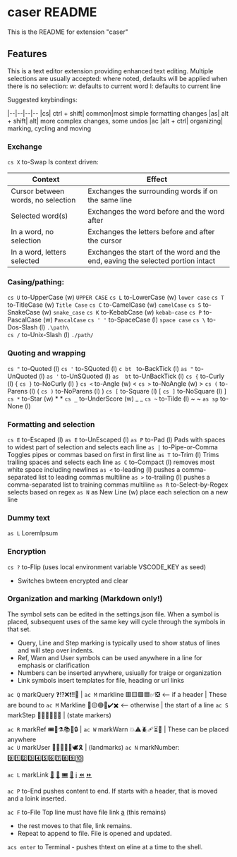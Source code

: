# caser README

This is the README for extension "caser" 

## Features

This is a text editor extension providing enhanced text editing. Multiple selections are usually accepted: where noted, defaults will be applied when there is no selection: w: defaults to current word l: defaults to current line 

Suggested keybindings:

|--|--|--|--
|cs| ctrl + shift|         common|most simple formatting changes
|as| alt + shift|          alt|        more complex changes, some undos
|ac |alt + ctrl|             organizing| marking, cycling and moving

### Exchange

`cs X`   to-Swap     Is context driven:

|Context| Effect|
|--|--|
Cursor between words, no selection| Exchanges the surrounding words if on the same line
Selected word(s)| Exchanges the word before and the word after
In a word, no selection| Exchanges the letters before and after the cursor
In a word, letters selected| Exchanges the start of the word and the end, eaving the selected portion intact

### Casing/pathing:

`cs U`   to-UpperCase  (w) `UPPER CASE`
`cs L`   to-LowerCase  (w) `lower case`
`cs T`   to-TitleCase  (w) `Title Case`
`cs C`   to-CamelCase  (w) `camelCase`
`cs S`   to-SnakeCase  (w) `snake_case`
`cs K`   to-KebabCase  (w) `kebab-case`
`cs P`   to-PascalCase (w) `PascalCase`
`cs ' '` to-SpaceCase  (l) `space case`
`cs \`   to-Dos-Slash  (l) `.\path\`   
`cs /`   to-Unix-Slash (l) `./path/`

### Quoting and wrapping
    
`cs "`   to-Quoted      (l) 
`cs '`   to-SQuoted     (l) 
`c bt `  to-BackTick    (l) 
`as "`  to-UnQuoted    (l) 
`as '`  to-UnSQuoted   (l) 
`as  bt`  to-UnBackTick  (l)
`cs {`   to-Curly       (l) { 
`cs }`   to-NoCurly     (l)   }
`cs <`   to-Angle       (w) < 
`cs >`   to-NoAngle     (w)   >
`cs (`   to-Parens      (l) ( 
`cs )`   to-NoParens    (l)   )
`cs [`   to-Square      (l) [ 
`cs ]`   to-NoSquare    (l)   ]
`cs *`   to-Star        (w) * *
`cs _`   to-UnderScore  (w) _ _
`cs ~`   to-Tilde       (l) ~ ~
`as sp`  to-None        (l)

### Formatting and selection   
    
`cs E` to-Escaped       (l) 
`as E` to-UnEscaped     (l) 
`as P` to-Pad           (l) Pads with spaces to widest part of selection and selects each line
`as |` to-Pipe-or-Comma     Toggles pipes or commas based on first in first line
`as T` to-Trim          (l) Trims trailing spaces and selects each line
`as C` to-Compact       (l) removes most white space including newlines
`as <` to-leading       (l) pushes a comma-separated list to leading commas multiline
`as >` to-trailing      (l) pushes a comma-separated list to training commas multiline
`as R` to-Select-by-Regex  selects based on regex
`as N` as New Line      (w) place each selection on a new line

### Dummy text

`as L`  LoremIpsum

### Encryption

`cs ?`   to-Flip  (uses local environment variable VSCODE_KEY as seed) 
- Switches bwteen encrypted and clear

### Organization and marking (Markdown only!)

The symbol sets can be edited in the settings.json file. When a symbol is placed, subsequent uses of the same key will cycle through the symbols in that set. 

- Query, Line and Step marking is typically used to show status of lines and will step over indents.
- Ref, Warn and User symbols can be used anywhere in a line for emphasis or clarification 
- Numbers can be inserted anywhere, usiually for traige or organization
- Link symbols insert templates for file, heading or url links

`ac Q` markQuery    ❓⁉️❌❗‼️🛑                 | 
`ac M` markline     🟥🟨🟩🟦✅❎ <-- if a header | These are bound to
`ac M` Markline     🔴🟡🟢🔵✔️✖️ <-- otherwise   | the start of a line 
`ac S` markStep     💭🔎👋💡🚧🎁                 | (state markers)
 
`ac R` markRef      🎟️🔀⚗️📚📆🔒                 | 
`ac W` markWarn     💥⚠️🪲🩹⏳📌                 | These can be placed anywhere    
`ac U` markUser     👬😁😞🤷‍♂️🕊️🎗️                 | (landmarks)
`ac N` markNumber:  0️⃣1️⃣2️⃣3️⃣4️⃣5️⃣6️⃣7️⃣8️⃣9️⃣🔟       
 
`ac L` markLink     [🔗]() [🔖](#)  [🎟️]()  [🔀]()  [ℹ️]()  [⏪]()  [⏩]()
 
`ac P` to-End      pushes content to end. If starts with a header, that is moved and a loink inserted.
  
`ac F` to-File      Top line must have file link [a](./filename.md) (this remains)

- the rest moves to that file, link remains. 
- Repeat to append to file. File is opened and updated.

`acs enter` to Terminal - pushes thtext on eline at a time to the shell.
